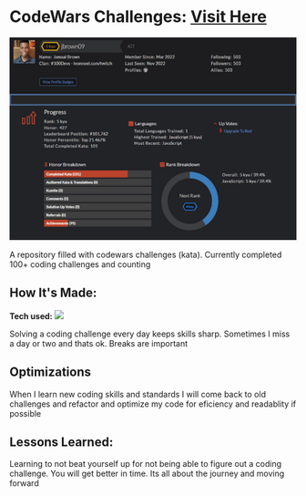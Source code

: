# CodeWars Challenges: <a target="_blank" href="https://www.codewars.com/users/jbrown09" >Visit Here</a> 

![alt tag](./images/Codewars%20Screenshot.png)

A repository filled with codewars challenges (kata). Currently completed 100+ coding challenges and counting

## How It's Made:

**Tech used:** <img src="https://img.shields.io/static/v1?label=|&message=JAVASCRIPT&color=032a5d&style=plastic&logo=javascript"/>

Solving a coding challenge every day keeps skills sharp. Sometimes I miss a day or two and thats ok. Breaks are important  

## Optimizations

When I learn new coding skills and standards I will come back to old challenges and refactor and optimize my code for eficiency and readablity if possible 

## Lessons Learned:

Learning to not beat yourself up for not being able to figure out a coding challenge. You will get better in time. Its all about the journey and moving forward